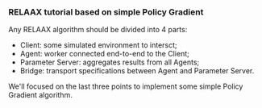 ### RELAAX tutorial based on simple Policy Gradient

Any RELAAX algorithm should be divided into 4 parts:
 - Client: some simulated environment to intersct;
 - Agent: worker connected end-to-end to the Client;
 - Parameter Server: aggregates results from all Agents;
 - Bridge: transport specifications between Agent and Parameter Server.

We'll focused on the last three points to implement some simple Policy Gradient algorithm.
